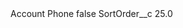 <?xml version="1.0" encoding="UTF-8"?>
<CustomMetadata xmlns="http://soap.sforce.com/2006/04/metadata" xmlns:xsi="http://www.w3.org/2001/XMLSchema-instance" xmlns:xsd="http://www.w3.org/2001/XMLSchema">
    <label>Account Phone</label>
    <protected>false</protected>
    <values>
        <field>SortOrder__c</field>
        <value xsi:type="xsd:double">25.0</value>
    </values>
</CustomMetadata>
